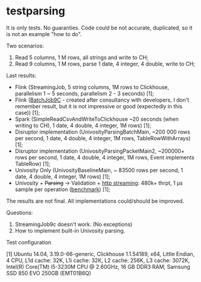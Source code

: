 # testparsing

It is only tests.
No guaranties.
Code could be not accurate, duplicated, so it is not an example "how to do".

Two scenarios:

1. Read 5 columns, 1 M rows, all strings and write to CH;
1. Read 9 columns, 1 M rows, parse 1 date, 4 integer, 4 double, write to CH;

Last results:
* Flink (StreamingJob, 5 string columns, 1M rows to Clickhouse, parallelism 1 ~ 5 seconds, parallelism 2 - 3 seconds) [1];
* Flink (<a href="https://github.com/egorlitvinenko/testparsing/blob/master/test-flink/src/main/java/org/egorlitvinenko/testflink/BatchJob9C.java">BatchJob9C</a> - created after consultancy with developers, I don't remember result, but it is not impressive or good (expectedly in this case)) [1];
* Spark (SimpleReadCsvAndWriteToClickhouse ~20 seconds (when writing to CH), 1 date, 4 double, 4 integer, 1M rows) [1];
* Disruptor implementation (UnivosityParsingBatchMain, ~200 000 rows per second, 1 date, 4 double, 4 integer, 1M rows, TableRowWithArrays) [1];
* Disruptor implementation (UnivosityParsingPacketMain2, ~200000+ rows per second, 1 date, 4 double, 4 integer, 1M rows, Event implements TableRow) [1];
* Univosity Only (UnivosityBaselineMain, ~ 83500 rows per second, 1 date, 4 double, 4 integer, 1M rows) [1];
* Univosity + ~~Parsing~~ -> Validation + <a href="https://github.com/egorlitvinenko/clickhouse-input-client">http streaming</a>: 480k+ thrpt,  1 µs sample per operation (<a href="https://github.com/egorlitvinenko/testparsing/blob/master/testdisruptor/src/main/java/org/egorlitvinenko/testdisruptor/clickhousestream/FromCreateToLoadBenchmark.java">benchmark</a>) [1];

The results are not final. All implementations could/should be improved.

Questions:

1. StreamingJob9c doesn't work. (No exceptions)
2. How to implement built-in Univosity parsing.

Test configuration

[1] Ubuntu 14.04, 3.19.0-66-generic, Clickhouse 1.1.54189, x64, Little Endian, 4 CPU, L1d cache: 32K, L1i cache: 32K, L2 cache: 256K, L3 cache: 3072K, Intel(R) Core(TM) i5-3230M CPU @ 2.60GHz, 16 GB DDR3 RAM; Samsung SSD 850 EVO 250GB (EMT01B6Q)
